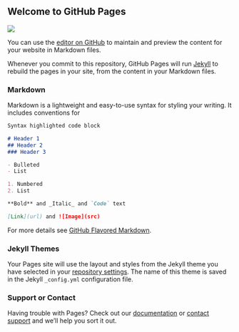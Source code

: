 ## Welcome to GitHub Pages
<a type="application/rss+xml" href="Gamers.xml">
<img src=https://www.flickr.com/photos/playstationblog/29418648132/in/photolist-MSfmuA-MVjZkx-MMTmMR-MnFKpS-M11Xg6-NVcGa2-P4s6cU-L325f1-LPCgaf-L3h1B8-KKXUJq-KfHFna-Kfu3hW-Kfu3go-JA6eLF-KwtDqD-Kpzzmc-JNAfr5-HW3gGE-JHfUTs-HW3gEA-LyriEq-M11XdF-FPVtVp-EUETLg-FFKyFw-EUtVkm-EUETQK-FJ4z4M-EUETLM-EUETR6-EUtVsL-NCsExr-MNqiF1-MNqiDC-NCsEvH-syaA4p-sy2skL-sy2rSb-syarwe-nnYLMc-nkVU3F-nkVQT5-nmfzvL-nkVQVj-nnYLx4-njaKyW-njaKzs-nkVQVQ-mcfNaX">
</a>

You can use the [editor on GitHub](https://github.com/ccm91/News-EuroGamer.github.io/edit/master/index.md) to maintain and preview the content for your website in Markdown files.

Whenever you commit to this repository, GitHub Pages will run [Jekyll](https://jekyllrb.com/) to rebuild the pages in your site, from the content in your Markdown files.

### Markdown

Markdown is a lightweight and easy-to-use syntax for styling your writing. It includes conventions for

```markdown
Syntax highlighted code block

# Header 1
## Header 2
### Header 3

- Bulleted
- List

1. Numbered
2. List

**Bold** and _Italic_ and `Code` text

[Link](url) and ![Image](src)
```

For more details see [GitHub Flavored Markdown](https://guides.github.com/features/mastering-markdown/).

### Jekyll Themes

Your Pages site will use the layout and styles from the Jekyll theme you have selected in your [repository settings](https://github.com/ccm91/News-EuroGamer.github.io/settings). The name of this theme is saved in the Jekyll `_config.yml` configuration file.

### Support or Contact

Having trouble with Pages? Check out our [documentation](https://help.github.com/categories/github-pages-basics/) or [contact support](https://github.com/contact) and we’ll help you sort it out.
